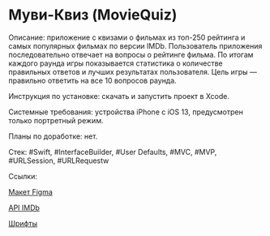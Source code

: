 # Муви-Квиз (MovieQuiz)

Описание: приложение с квизами о фильмах из топ-250 рейтинга и самых популярных фильмах по версии IMDb. Пользователь приложения последовательно отвечает на вопросы о рейтинге фильма. По итогам каждого раунда игры показывается статистика о количестве правильных ответов и лучших результатах пользователя. Цель игры — правильно ответить на все 10 вопросов раунда.

Инструкция по установке: скачать и запустить проект в Xcode.

Системные требования: устройства iPhone с iOS 13, предусмотрен только портретный режим.

Планы по доработке: нет.

Стек: #Swift, #InterfaceBuilder, #User Defaults, #MVC, #MVP, #URLSession, #URLRequestw

Ссылки:

[Макет Figma](https://www.figma.com/file/l0IMG3Eys35fUrbvArtwsR/YP-Quiz?node-id=34%3A243)

[API IMDb](https://imdb-api.com/api#Top250Movies-header)

[Шрифты](https://code.s3.yandex.net/Mobile/iOS/Fonts/MovieQuizFonts.zip)

